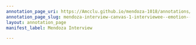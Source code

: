 ```yaml
---
annotation_page_uri: https://Amcclu.github.io/mendoza-1018/annotations/mendoza-interview-canvas-1-interviewee--emotion--choking-up---body-language--eye-contact---gesturing.json
annotation_page_slug: mendoza-interview-canvas-1-interviewee--emotion--choking-up---body-language--eye-contact---gesturing
layout: annotation_page
manifest_label: Mendoza Interview

---
```

